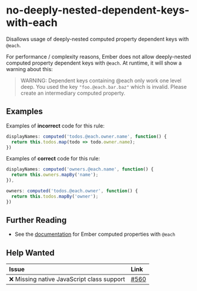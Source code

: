 # no-deeply-nested-dependent-keys-with-each

Disallows usage of deeply-nested computed property dependent keys with `@each`.

For performance / complexity reasons, Ember does not allow deeply-nested computed property dependent keys with `@each`. At runtime, it will show a warning about this:

> WARNING: Dependent keys containing @each only work one level deep. You used the key `"foo.@each.bar.baz"` which is invalid. Please create an intermediary computed property.

## Examples

Examples of **incorrect** code for this rule:

```js
displayNames: computed('todos.@each.owner.name', function() {
  return this.todos.map(todo => todo.owner.name);
})
```

Examples of **correct** code for this rule:

```js
displayNames: computed('owners.@each.name', function() {
  return this.owners.mapBy('name');
}),

owners: computed('todos.@each.owner', function() {
  return this.todos.mapBy('owner');
})
```

## Further Reading

* See the [documentation](https://guides.emberjs.com/release/object-model/computed-properties-and-aggregate-data/) for Ember computed properties with `@each`

## Help Wanted

| Issue | Link |
| :-- | :-- |
| :x: Missing native JavaScript class support | [#560](https://github.com/ember-cli/eslint-plugin-ember/issues/560) |
